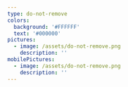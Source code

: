 ```yaml
---
type: do-not-remove
colors:
  background: '#FFFFFF'
  text: '#000000'
pictures:
  - image: /assets/do-not-remove.png
    description: ''
mobilePictures:
  - image: /assets/do-not-remove.png
    description: ''
---
```


